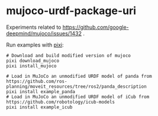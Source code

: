 # mujoco-urdf-package-uri

Experiments related to https://github.com/google-deepmind/mujoco/issues/1432 .

Run examples with [pixi](https://pixi.sh):

~~~
# Download and build modified version of mujoco
pixi download_mujoco
pixi install_mujoco

# Load in MuJoCo an unmodified URDF model of panda from https://github.com/ros-planning/moveit_resources/tree/ros2/panda_description
pixi install example_panda
# Load in MuJoCo an unmodified URDF model of iCub from https://github.com/robotology/icub-models
pixi install example_icub
~~~
